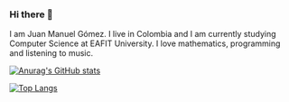 ### Hi there 👋

I am Juan Manuel Gómez. I live in Colombia and I am currently studying Computer Science at EAFIT University. I love mathematics, programming and listening to music.

[![Anurag's GitHub stats](https://github-readme-stats.vercel.app/api?username=JuanM0412&show_icons=true&theme=dracula)](https://github.com/anuraghazra/github-readme-stats)

[![Top Langs](https://github-readme-stats.vercel.app/api/top-langs/?username=JuanM0412&layout=compact)](https://github.com/anuraghazra/github-readme-stats)

<!--
**JuanM0412/JuanM0412** is a ✨ _special_ ✨ repository because its `README.md` (this file) appears on your GitHub profile.

Here are some ideas to get you started:

- 🔭 I’m currently working on ...
- 🌱 I’m currently learning ...
- 👯 I’m looking to collaborate on ...
- 🤔 I’m looking for help with ...
- 💬 Ask me about ...
- 📫 How to reach me: ...
- 😄 Pronouns: ...
- ⚡ Fun fact: ...
-->
